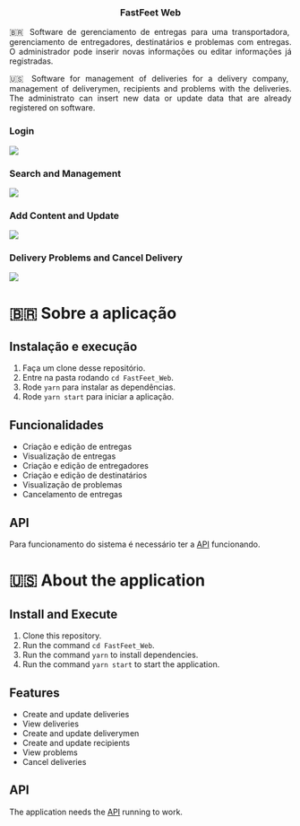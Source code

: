 <h3 align="center">
  FastFeet Web
</h3>

<p align="justify">🇧🇷 Software de gerenciamento de entregas para uma transportadora, gerenciamento de entregadores, destinatários e problemas com entregas. O administrador pode inserir novas informações ou editar informações já registradas.</p>

<p align="justify">🇺🇸 Software for management of deliveries for a delivery company, management of deliverymen, recipients and problems with the deliveries. The administrato can insert new data or update data that are already registered on software.</p>

### Login

![](https://i.imgur.com/weInfYT.gif)

### Search and Management

![](https://i.imgur.com/GfJMMbY.gif)

### Add Content and Update

![](https://i.imgur.com/Hpt1rTL.gif)

### Delivery Problems and Cancel Delivery

![](https://i.imgur.com/uIl1DyG.gif)

<h1>🇧🇷 Sobre a aplicação</h1>

## Instalação e execução

1. Faça um clone desse repositório.
2. Entre na pasta rodando `cd FastFeet_Web`.
3. Rode `yarn` para instalar as dependências.
4. Rode `yarn start` para iniciar a aplicação.

## Funcionalidades

- Criação e edição de entregas
- Visualização de entregas
- Criação e edição de entregadores
- Criação e edição de destinatários
- Visualização de problemas
- Cancelamento de entregas

## API

Para funcionamento do sistema é necessário ter a [API](https://github.com/matheusmhmelo/FastFeet_API) funcionando.

<h1>🇺🇸 About the application</h1>

## Install and Execute

1. Clone this repository.
2. Run the command `cd FastFeet_Web`.
3. Run the command `yarn` to install dependencies.
4. Run the command `yarn start` to start the application.

## Features

- Create and update deliveries
- View deliveries
- Create and update deliverymen
- Create and update recipients
- View problems
- Cancel deliveries

## API

The application needs the [API](https://github.com/matheusmhmelo/FastFeet_API) running to work.
